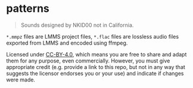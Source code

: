 # patterns

> Sounds designed by NKID00 not in California.

`*.mmpz` files are LMMS project files, `*.flac` files are lossless audio files exported from LMMS and encoded using ffmpeg.

Licensed under [CC-BY-4.0](https://creativecommons.org/licenses/by/4.0/), which means you are free to share and adapt them for any purpose, even commercially. However, you must give appropriate credit (e.g. provide a link to this repo, but not in any way that suggests the licensor endorses you or your use) and indicate if changes were made.
